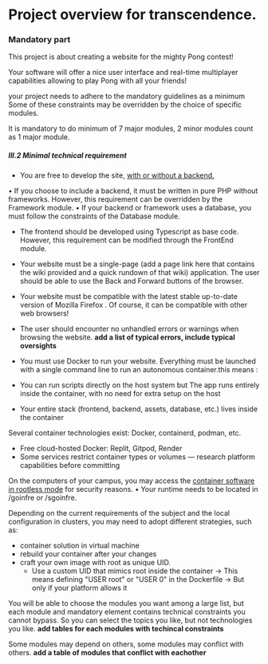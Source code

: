 
# Project overview for transcendence.

### Mandatory part
This project is about creating a website for the mighty Pong contest!

Your software will offer a nice user interface and real-time multiplayer capabilities allowing
to play Pong with all your friends!

your project needs to adhere to the mandatory guidelines as a minimum
Some of these constraints may be overridden by the choice of specific
modules.

It is mandatory to do minimum of 7 major modules, 2 minor modules count as 1 major module.
##### III.2 Minimal technical requirement

- You are free to develop the site, [with or without a backend.](with_without_backend.md)

• If you choose to include a backend, it must be written in pure PHP without
frameworks. However, this requirement can be overridden by the Framework
module.
• If your backend or framework uses a database, you must follow the constraints
of the Database module.

- The frontend should be developed using Typescript as base code. However, this
requirement can be modified through the FrontEnd module.

- Your website must be a single-page (add a page link here that contains the wiki provided and a quick rundown of that wiki) application. The user should be able to use the
Back and Forward buttons of the browser.

- Your website must be compatible with the latest stable up-to-date version of
Mozilla Firefox . Of course, it can be compatible with other web browsers!

- The user should encounter no unhandled errors or warnings when browsing the
website. **add a list of typical errors, include typical oversights**

- You must use Docker to run your website. Everything must be launched with a
single command line to run an autonomous container.this means :
- You can run scripts directly on the host system but The app runs entirely inside the container, with no need for extra setup on the host
- Your entire stack (frontend, backend, assets, database, etc.) lives inside the container

Several container technologies exist: Docker, containerd, podman,
etc.
- Free cloud-hosted Docker: Replit, Gitpod, Render
- Some services restrict container types or volumes — research platform capabilities before committing

On the computers of your campus, you may access the [container
software in rootless mode](root_no_root.md) for security reasons.
• Your runtime needs to be located in /goinfre or /sgoinfre.

Depending on the current requirements of the subject and the local configuration in clusters, you may need to
adopt different strategies, such as:

- container solution in virtual machine
- rebuild your container after your changes
- craft your own image with root as unique UID.
  - Use a custom UID that mimics root inside the container → This means defining "USER root" or "USER 0" in the Dockerfile → But only if your platform allows it

 You will be able to choose the modules you want among a large list, but each module and mandatory element contains technical constraints you cannot bypass. So you can select the topics you like, but not technologies you like. **add tables for each modules with techincal constraints**

Some modules may depend on others, some modules may conflict with
others. **add a table of modules that conflict with eachother**
